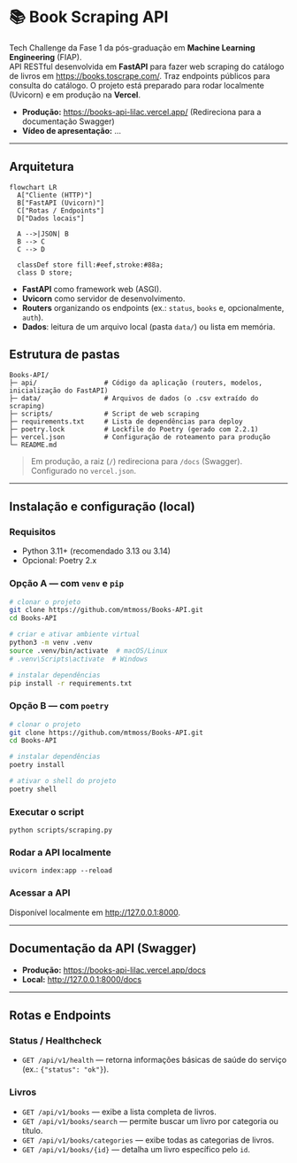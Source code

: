 # 📚 Book Scraping API

Tech Challenge da Fase 1 da pós-graduação em **Machine Learning Engineering** (FIAP).  
API RESTful desenvolvida em **FastAPI** para fazer web scraping do catálogo de livros em https://books.toscrape.com/. Traz endpoints públicos para consulta do catálogo. O projeto está preparado para rodar localmente (Uvicorn) e em produção na **Vercel**.

- **Produção:** https://books-api-lilac.vercel.app/ (Redireciona para a documentação Swagger)
- **Vídeo de apresentação:** ...

---

## Arquitetura
```mermaid
flowchart LR
  A["Cliente (HTTP)"]
  B["FastAPI (Uvicorn)"]
  C["Rotas / Endpoints"]
  D["Dados locais"]

  A -->|JSON| B
  B --> C
  C --> D

  classDef store fill:#eef,stroke:#88a;
  class D store;
```
- **FastAPI** como framework web (ASGI).  
- **Uvicorn** como servidor de desenvolvimento.  
- **Routers** organizando os endpoints (ex.: `status`, `books` e, opcionalmente, `auth`).  
- **Dados**: leitura de um arquivo local (pasta `data/`) ou lista em memória.

## Estrutura de pastas

```
Books-API/
├─ api/                 # Código da aplicação (routers, modelos, inicialização do FastAPI)
├─ data/                # Arquivos de dados (o .csv extraído do scraping)
├─ scripts/             # Script de web scraping
├─ requirements.txt     # Lista de dependências para deploy
├─ poetry.lock          # Lockfile do Poetry (gerado com 2.2.1)
├─ vercel.json          # Configuração de roteamento para produção
└─ README.md
```

> Em produção, a raiz (`/`) redireciona para `/docs` (Swagger). Configurado no `vercel.json`.

---

## Instalação e configuração (local)

### Requisitos
- Python 3.11+ (recomendado 3.13 ou 3.14)
- Opcional: Poetry 2.x

### Opção A — com `venv` e `pip`
```bash
# clonar o projeto
git clone https://github.com/mtmoss/Books-API.git
cd Books-API

# criar e ativar ambiente virtual
python3 -m venv .venv
source .venv/bin/activate  # macOS/Linux
# .venv\Scripts\activate  # Windows

# instalar dependências
pip install -r requirements.txt
```

### Opção B — com `poetry`
```bash
# clonar o projeto
git clone https://github.com/mtmoss/Books-API.git
cd Books-API

# instalar dependências
poetry install

# ativar o shell do projeto
poetry shell
```

### Executar o script
```python scripts/scraping.py```

### Rodar a API localmente
```uvicorn index:app --reload```

### Acessar a API
Disponível localmente em http://127.0.0.1:8000.

---

## Documentação da API (Swagger)

- **Produção:** https://books-api-lilac.vercel.app/docs  
- **Local:** http://127.0.0.1:8000/docs

---

## Rotas e Endpoints

### Status / Healthcheck
- `GET /api/v1/health` — retorna informações básicas de saúde do serviço (ex.: `{"status": "ok"}`).

### Livros
- `GET /api/v1/books` — exibe a lista completa de livros.
- `GET /api/v1/books/search` — permite buscar um livro por categoria ou título.
- `GET /api/v1/books/categories` — exibe todas as categorias de livros.
- `GET /api/v1/books/{id}` — detalha um livro específico pelo `id`.